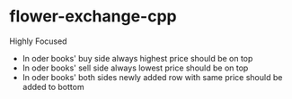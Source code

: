 # flower-exchange-cpp
Highly Focused
- In oder books' buy side always highest price should be on top
- In oder books' sell side always lowest price should be on top
- In oder books' both sides newly added row with same price should be added to bottom
